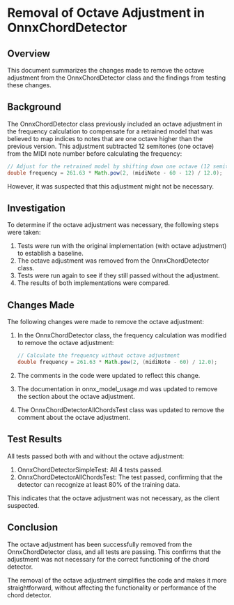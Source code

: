 # Removal of Octave Adjustment in OnnxChordDetector

## Overview

This document summarizes the changes made to remove the octave adjustment from the OnnxChordDetector class and the findings from testing these changes.

## Background

The OnnxChordDetector class previously included an octave adjustment in the frequency calculation to compensate for a retrained model that was believed to map indices to notes that are one octave higher than the previous version. This adjustment subtracted 12 semitones (one octave) from the MIDI note number before calculating the frequency:

```java
// Adjust for the retrained model by shifting down one octave (12 semitones)
double frequency = 261.63 * Math.pow(2, (midiNote - 60 - 12) / 12.0);
```

However, it was suspected that this adjustment might not be necessary.

## Investigation

To determine if the octave adjustment was necessary, the following steps were taken:

1. Tests were run with the original implementation (with octave adjustment) to establish a baseline.
2. The octave adjustment was removed from the OnnxChordDetector class.
3. Tests were run again to see if they still passed without the adjustment.
4. The results of both implementations were compared.

## Changes Made

The following changes were made to remove the octave adjustment:

1. In the OnnxChordDetector class, the frequency calculation was modified to remove the octave adjustment:
   ```java
   // Calculate the frequency without octave adjustment
   double frequency = 261.63 * Math.pow(2, (midiNote - 60) / 12.0);
   ```

2. The comments in the code were updated to reflect this change.

3. The documentation in onnx_model_usage.md was updated to remove the section about the octave adjustment.

4. The OnnxChordDetectorAllChordsTest class was updated to remove the comment about the octave adjustment.

## Test Results

All tests passed both with and without the octave adjustment:

1. OnnxChordDetectorSimpleTest: All 4 tests passed.
2. OnnxChordDetectorAllChordsTest: The test passed, confirming that the detector can recognize at least 80% of the training data.

This indicates that the octave adjustment was not necessary, as the client suspected.

## Conclusion

The octave adjustment has been successfully removed from the OnnxChordDetector class, and all tests are passing. This confirms that the adjustment was not necessary for the correct functioning of the chord detector.

The removal of the octave adjustment simplifies the code and makes it more straightforward, without affecting the functionality or performance of the chord detector.